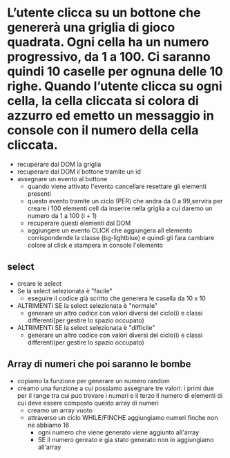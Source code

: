 # L’utente clicca su un bottone che genererà una griglia di gioco quadrata. Ogni cella ha un numero progressivo, da 1 a 100. Ci saranno quindi 10 caselle per ognuna delle 10 righe. Quando l’utente clicca su ogni cella, la cella cliccata si colora di azzurro ed emetto un messaggio in console con il numero della cella cliccata.

- recuperare dal DOM la griglia
- recuperare dal DOM il bottone tramite un id
- assegnare un evento al bottone
    - quando viene attivato l'evento cancellare resettare gli elementi presenti
    - questo evento tramite un ciclo (PER) che andra da 0 a 99,servira per creare i 100 elementi cell da inserire nella griglia a cui daremo un numero da 1 a 100 (i + 1)
    - recuperare questi elementi dal DOM 
    - aggiungere un evento CLICK che aggiungera all elemento corrispondende la classe (bg-lightblue) e quindi gli fara cambiare colore al click e stampera in console l'elemento


## select 
- creare le select
- Se la select selezionata è "facile"
    - eseguire il codice già scritto che generera le casella da 10 x 10
- ALTRIMENTI SE la select selezionata è "normale"
    - generare un altro codice con valori diversi del ciclo(i) e classi differenti(per gestire lo spazio occupato)
- ALTRIMENTI SE  la select selezionata è "difficile"
    - generare un altro codice con valori diversi del ciclo(i) e classi differenti(per gestire lo spazio occupato)

## Array di numeri che poi saranno le bombe
- copiamo la funzione per generare un numero random
- creamo una funzione a cui possiamo assegnare tre valori: i primi due per il range tra cui puo trovare i numeri e il terzo il numero di elementi di cui deve essere composto questo array di numeri
    - creamo un array vuoto
    - attraverso un ciclo WHILE/FINCHE  aggiungiamo numeri finche non ne abbiamo 16 
        - ogni numero che viene generato viene aggiunto all'array
        - SE il numero genrato e gia stato generato non lo aggiungiamo all'array
        
